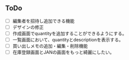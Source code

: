 ## ToDo

- [ ] 編集者を招待し追加できる機能
- [ ] デザインの修正
- [ ] 作成画面でquantityを追加することができるようにする。
- [ ] 一覧画面において、quantityとdescriptionを表示する。
- [ ] 買い出しメモの追加・編集・削除機能
- [ ] 在庫登録画面とJANの画面をもっと綺麗にしたい。
